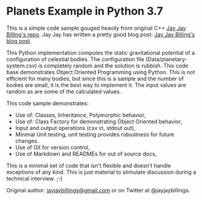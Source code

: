 # Planets Example in Python 3.7

This is a simple code sample gouged heavily from original C++ [Jay Jay Billing's repo](https://github.com/ornl-training/code-sample-examples/blob/master/planets-c%2B%2B/README.md). Jay Jay has written a pretty good blog post: [Jay Jay Billing's blog post](https://jayjaybillings.com/2018/01/31/what-does-a-good-code-sample-look-like/). 

This Python implementation computes the static gravitational potential of a configuration of celestial bodies. The configuration file (Data/planetary-system.csv) is completely random and the solution is rubbish. This code base demonstrates Object Oriented Programming using Python.  This is not efficient for many bodies, but since this is a sample and the number of bodies are small, it is the best way to implement it. The input values are random as are some of the calculated values.

This code sample demonstrates:
* Use of: Classes, Inheritance, Polymorphic behavior,
* Use of: Class Factory for demonstrating Object Oriented behavior,
* Input and output operations (csv in, stdout out),
* Minimal Unit testing, unit testing provides robustness for future changes.
* Use of Git for version control,
* Use of Markdown and READMEs for out of source docs,

This is a minimal set of code that isn't flexible and doesn't handle exceptions of any kind. This is just material to stimulate discussion during a technical interview. ;-)

Original author: jayjaybillings@gmail.com or on Twitter at @jayjaybillings.

